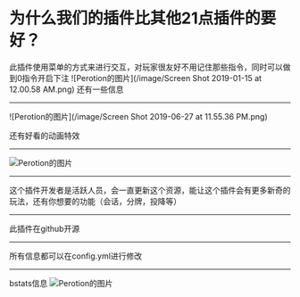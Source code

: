 # 为什么我们的插件比其他21点插件的要好？

此插件使用菜单的方式来进行交互，对玩家很友好不用记住那些指令，同时可以做到0指令开启下注
![Perotion的图片](/image/Screen Shot 2019-01-15 at 12.00.58 AM.png)
还有一些信息

---


![Perotion的图片](/image/Screen Shot 2019-06-27 at 11.55.36 PM.png)


还有好看的动画特效


---

![Perotion的图片](/image/7d654c6db1f684dbe7d7c7eb160ebf38125926a3.gif)


---


这个插件开发者是活跃人员，会一直更新这个资源，能让这个插件会有更多新奇的玩法，还有你想要的功能（会话，分牌，投降等）


---

此插件在github开源

---

所有信息都可以在config.yml进行修改

---

bstats信息
![Perotion的图片](/image/7c8f0d7d0e23b3bd2aae7352891da5e5fe370b9e.svg)